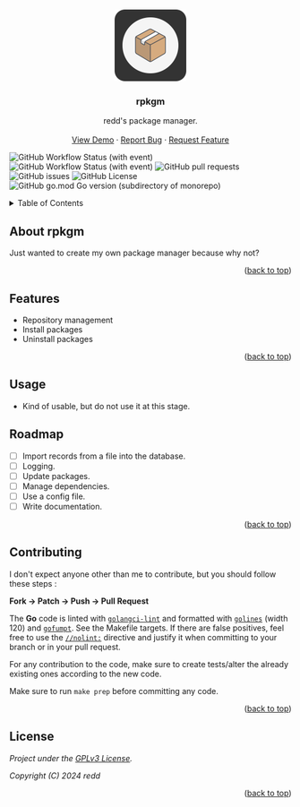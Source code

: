 <a name="readme-top"></a>

<!-- PROJECT LOGO -->
<br />
<div align="center">
  <a href="https://github.com/redds-be/rpkgm">
    <img src=".github/rpkgm_logo.svg" alt="Logo" width="128" height="128">
  </a>

<h3 align="center">rpkgm</h3>

  <p align="center">
    redd's package manager.
    <br />
    <br />
    <a href="#">View Demo</a>
    ·
    <a href="https://github.com/redds-be/rpkgm/issues">Report Bug</a>
    ·
    <a href="https://github.com/redds-be/rpkgm/issues">Request Feature</a>
  </p>
</div>

<!-- PROJECT SHIELDS -->
![GitHub Workflow Status (with event)](https://img.shields.io/github/actions/workflow/status/redds-be/rpkgm/golangci-lint.yml?label=Golangci-lint)
![GitHub Workflow Status (with event)](https://img.shields.io/github/actions/workflow/status/redds-be/rpkgm/gobuild.yml?label=Go%20build)
![GitHub pull requests](https://img.shields.io/github/issues-pr/redds-be/rpkgm)
![GitHub issues](https://img.shields.io/github/issues/redds-be/rpkgm)
![GitHub License](https://img.shields.io/github/license/redds-be/rpkgm)
![GitHub go.mod Go version (subdirectory of monorepo)](https://img.shields.io/github/go-mod/go-version/redds-be/rpkgm)

<!-- TABLE OF CONTENTS -->
<details>
  <summary>Table of Contents</summary>
  <ol>
    <li><a href="#about-the-project">About The Project</a></li>
    <li><a href="#features">Features</a></li>
    <li><a href="#usage">Usage</a></li>
    <li><a href="#roadmap">Roadmap</a></li>
    <li><a href="#contributing">Contributing</a></li>
    <li><a href="#license">License</a></li>
  </ol>
</details>

<!-- ABOUT THE PROJECT -->
## About rpkgm

Just wanted to create my own package manager because why not?

<p align="right">(<a href="#readme-top">back to top</a>)</p>

## Features

- Repository management
- Install packages
- Uninstall packages

<p align="right">(<a href="#readme-top">back to top</a>)</p>

<!-- USAGE EXAMPLES -->
## Usage

- Kind of usable, but do not use it at this stage.

<!-- ROADMAP -->
## Roadmap

- [ ] Import records from a file into the database.
- [ ] Logging.
- [ ] Update packages.
- [ ] Manage dependencies.
- [ ] Use a config file.
- [ ] Write documentation.

<p align="right">(<a href="#readme-top">back to top</a>)</p>

<!-- CONTRIBUTING -->
## Contributing

I don't expect anyone other than me to contribute, but you should follow these steps :

**Fork -> Patch -> Push -> Pull Request**

The **Go** code is linted with [`golangci-lint`](https://golangci-lint.run) and
formatted with [`golines`](https://github.com/segmentio/golines) (width 120) and
[`gofumpt`](https://github.com/mvdan/gofumpt). See the Makefile targets.
If there are false positives, feel free to use the
[`//nolint:`](https://golangci-lint.run/usage/false-positives/#nolint-directive) directive
and justify it when committing to your branch or in your pull request.

For any contribution to the code, make sure to create tests/alter the already existing ones according to the new code.

Make sure to run `make prep` before committing any code.

<p align="right">(<a href="#readme-top">back to top</a>)</p>

<!-- LICENSE -->
## License

*Project under the [GPLv3 License](https://www.gnu.org/licenses/gpl-3.0.html).*

*Copyright (C) 2024 redd*

<p align="right">(<a href="#readme-top">back to top</a>)</p>
